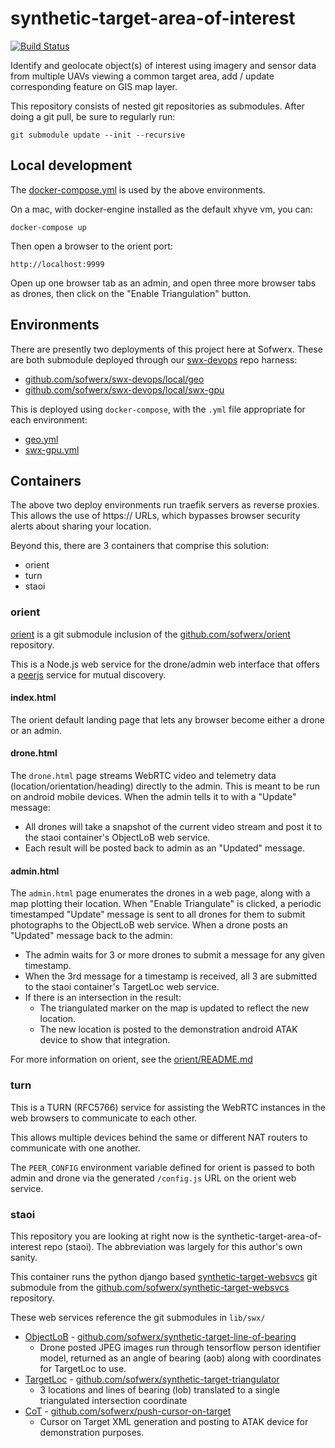 # synthetic-target-area-of-interest

[![Build Status](https://travis-ci.org/sofwerx/synthetic-target-area-of-interest.svg)](https://travis-ci.org/sofwerx/synthetic-target-area-of-interest)

Identify and geolocate object(s) of interest using imagery and sensor data from multiple UAVs viewing a common target area, add / update corresponding feature on GIS map layer.

This repository consists of nested git repositories as submodules. After doing a git pull, be sure to regularly run:

    git submodule update --init --recursive

## Local development

The [docker-compose.yml](docker-compose.yml) is used by the above environments.

On a mac, with docker-engine installed as the default xhyve vm, you can:

    docker-compose up

Then open a browser to the orient port:

    http://localhost:9999

Open up one browser tab as an admin, and open three more browser tabs as drones, then click on the "Enable Triangulation" button.

## Environments

There are presently two deployments of this project here at Sofwerx. These are both submodule deployed through our [swx-devops](https://github.com/sofwerx/swx-devops) repo harness:

- [github.com/sofwerx/swx-devops/local/geo](https://github.com/sofwerx/swx-devops/tree/master/local/geo)
- [github.com/sofwerx/swx-devops/local/swx-gpu](https://github.com/sofwerx/swx-devops/tree/master/local/swx-gpu)

This is deployed using `docker-compose`, with the `.yml` file appropriate for each environment:

- [geo.yml](geo.yml)
- [swx-gpu.yml](swx-gpu.yml)

## Containers

The above two deploy environments run traefik servers as reverse proxies. This allows the use of https:// URLs, which bypasses browser security alerts about sharing your location.

Beyond this, there are 3 containers that comprise this solution:

- orient
- turn
- staoi

### orient

[orient](orient/) is a git submodule inclusion of the [github.com/sofwerx/orient](https://github.com/sofwerx/orient) repository.

This is a Node.js web service for the drone/admin web interface that offers a [peerjs](http://peerjs.com/) service for mutual discovery.

#### index.html

The orient default landing page that lets any browser become either a drone or an admin.

#### drone.html

The `drone.html` page streams WebRTC video and telemetry data (location/orientation/heading) directly to the admin.
This is meant to be run on android mobile devices.
When the admin tells it to with a "Update" message:
- All drones will take a snapshot of the current video stream and post it to the staoi container's ObjectLoB web service.
- Each result will be posted back to admin as an "Updated" message.

#### admin.html

The `admin.html` page enumerates the drones in a web page, along with a map plotting their location.
When "Enable Triangulate" is clicked, a periodic timestamped "Update" message is sent to all drones for them to submit photographs to the ObjectLoB web service.
When a drone posts an "Updated" message back to the admin:
- The admin waits for 3 or more drones to submit a message for any given timestamp.
- When the 3rd message for a timestamp is received, all 3 are submitted to the staoi container's TargetLoc web service.
- If there is an intersection in the result:
  - The triangulated marker on the map is updated to reflect the new location.
  - The new location is posted to the demonstration android ATAK device to show that integration.

For more information on orient, see the [orient/README.md](https://github.com/sofwerx/orient/blob/master/README.md)

### turn

This is a TURN (RFC5766) service for assisting the WebRTC instances in the web browsers to communicate to each other.

This allows multiple devices behind the same or different NAT routers to communicate with one another.

The `PEER_CONFIG` environment variable defined for orient is passed to both admin and drone via the generated `/config.js` URL on the orient web service.

### staoi

This repository you are looking at right now is the synthetic-target-area-of-interest repo (staoi).
The abbreviation was largely for this author's own sanity.

This container runs the python django based [synthetic-target-websvcs](ws/) git submodule from the [github.com/sofwerx/synthetic-target-websvcs](https://github.com/sofwerx/synthetic-target-websvcs) repository.

These web services reference the git submodules in `lib/swx/`

- [ObjectLoB](lib/swx/object_lob/) - [github.com/sofwerx/synthetic-target-line-of-bearing](https://github.com/sofwerx/synthetic-target-line-of-bearing)
  - Drone posted JPEG images run through tensorflow person identifier model, returned as an angle of bearing (aob) along with coordinates for TargetLoc to use.
- [TargetLoc](lib/swx/triangulator/) - [github.com/sofwerx/synthetic-target-triangulator](https://github.com/sofwerx/synthetic-target-triangulator)
  - 3 locations and lines of bearing (lob) translated to a single triangulated intersection coordinate
- [CoT](lib/swx/cot/) - [github.com/sofwerx/push-cursor-on-target](https://github.com/sofwerx/push-cursor-on-target)
  - Cursor on Target XML generation and posting to ATAK device for demonstration purposes.

